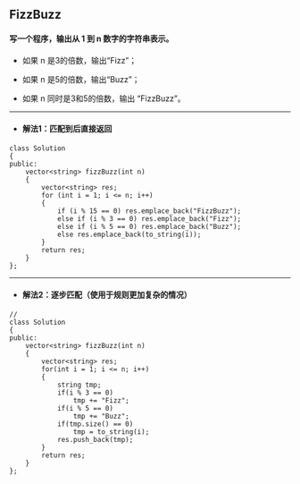 ## FizzBuzz
#### 写一个程序，输出从 1 到 n 数字的字符串表示。

* 如果 n 是3的倍数，输出“Fizz”；

* 如果 n 是5的倍数，输出“Buzz”；

* 如果 n 同时是3和5的倍数，输出 “FizzBuzz”。


---
* #### 解法1：匹配到后直接返回
```
class Solution 
{
public:
    vector<string> fizzBuzz(int n) 
    {
        vector<string> res;
        for (int i = 1; i <= n; i++) 
        {
            if (i % 15 == 0) res.emplace_back("FizzBuzz");
            else if (i % 3 == 0) res.emplace_back("Fizz");
            else if (i % 5 == 0) res.emplace_back("Buzz");
            else res.emplace_back(to_string(i));
        }
        return res;
    }
};
```
---
* #### 解法2：逐步匹配（使用于规则更加复杂的情况）
```
//
class Solution 
{
public:
    vector<string> fizzBuzz(int n) 
    {
        vector<string> res;
        for(int i = 1; i <= n; i++)
        {
            string tmp;
            if(i % 3 == 0)
                tmp += "Fizz";
            if(i % 5 == 0)
                tmp += "Buzz";
            if(tmp.size() == 0)
                tmp = to_string(i);
            res.push_back(tmp);
        }
        return res;
    }
};
```



